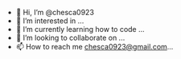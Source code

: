 - 👋 Hi, I’m @chesca0923
- 👀 I’m interested in  ...
- 🌱 I’m currently learning how to code ...
- 💞️ I’m looking to collaborate on ...
- 📫 How to reach me chesca0923@gmail.com...

<!---
chesca0923/chesca0923 is a ✨ special ✨ repository because its `README.md` (this file) appears on your GitHub profile.
You can click the Preview link to take a look at your changes.
--->
